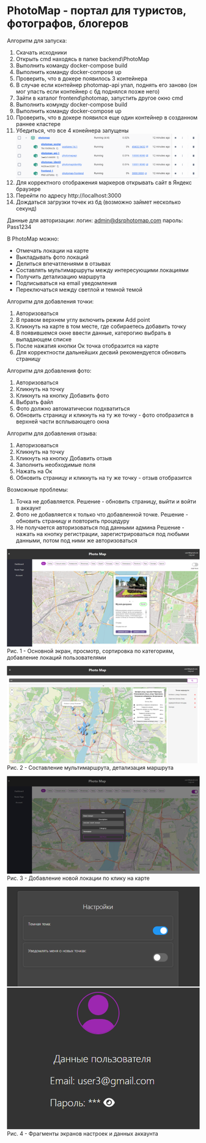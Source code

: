 # PhotoMap - портал для туристов, фотографов, блогеров

Алгоритм для запуска:
1. Скачать исходники
2. Открыть cmd находясь в папке backend\PhotoMap
3. Выполнить команду docker-compose build
4. Выполнить команду docker-compose up
5. Проверить, что в докере появилось 3 контейнера
6. В случае если контейнер photomap-api упал, поднять его заново (он мог упасть если контейнер с бд поднялся позже него)
7. Зайти в каталог frontend\photomap, запустить другое окно cmd
8. Выполнить комунду docker-compose build
9. Выполнить команду docker-compose up
10. Проверить, что в докере появился еще один контейнер в созданном раннее кластере
11. Убедиться, что все 4 конейнера запущены
![alt text](image-6.png)
12. Для корректного отображения маркеров открывать сайт в Яндекс браузере
13. Перейти по адресу http://localhost:3000
14. Дождаться загрузки точек из бд (возможно займет несколько секунд)


Данные для авторизации: 
логин: admin@dsrphotomap.com
пароль: Pass1234


В PhotoMap можно:

- Отмечать локации на карте
- Выкладывать фото локаций
- Делиться впечатлениями в отзывах
- Составлять мультимаршруты между интересующими локациями
- Получить детализацию маршрута
- Подписываться на email уведомления
- Переключаться между светлой и темной темой

Алгоритм для добавления точки:
1. Авторизоваться
2. В правом верхнем углу включить режим Add point
3. Кликнуть на карте в том месте, где собираетесь добавить точку
4. В появившемся окне ввести данные, катерогию выбрать в выпадающем списке
5. После нажатия кнопки Ок точка отобразится на карте
6. Для корректности дальнейших десвий рекомендуется обновить страницу

Алгоритм для добавления фото:
1. Авторизоваться
2. Кликнуть на точку
3. Кликнуть на кнопку Добавить фото
4. Выбрать файл
5. Фото должно автоматически подхватиться
6. Обновить страницу и кликнуть на ту же точку - фото отобразится в верхней части всплывающего окна

Алгоритм для добавления отзыва:
1. Авторизоваться
2. Кликнуть на точку
3. Кликнуть на кнопку Добавить отзыв
4. Заполнить необходимые поля
5. Нажать на Ок
6. Обновить страницу и кликнуть на ту же точку - отзыв отобразится 

Возможные проблемы:
1. Точка не добавляется. 
Решение - обновить страницу, выйти и войти в аккаунт 
2. Фото не добавляется к только что добавленной точке. 
Решение - обновить страницу и повторить процедуру
3. Не получается авторизоваться под данными админа
Решение - нажать на кнопку регистрации, зарегистрироваться под любыми данными, потом под ними же авторизоваться

![Основной экран, просмотр, сортировка по категориям, добавление локаций пользователями](image.png)
Рис. 1 - Основной экран, просмотр, сортировка по категориям, добавление локаций пользователями

![Составление мультимаршрута, детализация маршрута](image-2.png)
Рис. 2 - Составление мультимаршрута, детализация маршрута

![Добавление новой локации по клику на карте](image-3.png)
Рис. 3 - Добавление новой локации по клику на карте

![alt text](image-4.png) ![alt text](image-5.png)
Рис. 4 - Фрагменты экранов настроек и данных аккаунта
